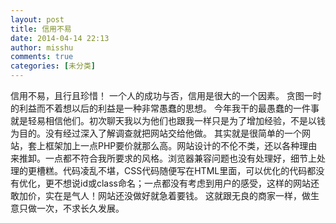 ```yaml
---
layout: post
title: 信用不易
date: 2014-04-14 22:13
author: misshu
comments: true
categories: [未分类]
---
```

信用不易，且行且珍惜！
一个人的成功与否，信用是很大的一个因素。
贪图一时的利益而不着想以后的利益是一种非常愚蠢的思想。
今年我干的最愚蠢的一件事就是轻易相信他们。初次聊天我以为他们也跟我一样只是为了增加经验，不是以钱为目的。没有经过深入了解调查就把网站交给他做。
其实就是很简单的一个网站，套上框架加上一点PHP要价就那么高。网站设计的不伦不类，还以各种理由来推卸。一点都不符合我所要求的风格。浏览器兼容问题也没有处理好，细节上处理的更槽糕。代码凌乱不堪，CSS代码随便写在HTML里面，可以优化的代码都没有优化，更不想说id或class命名；一点都没有考虑到用户的感受，这样的网站还敢加价，实在是气人！网站还没做好就急着要钱。
这就跟无良的商家一样，做生意只做一次，不求长久发展。
